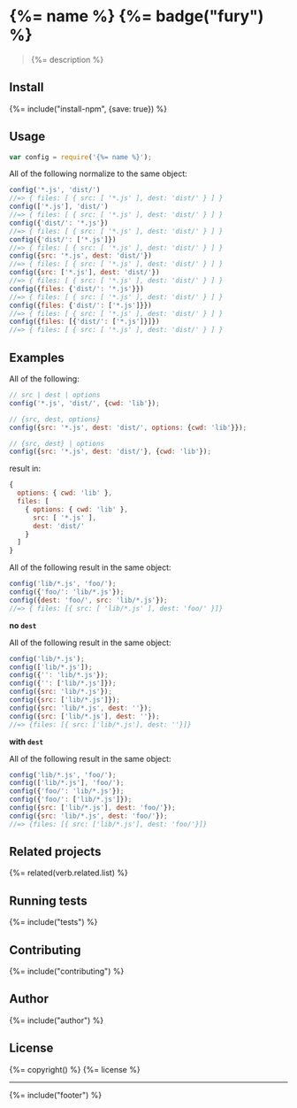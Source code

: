 # {%= name %} {%= badge("fury") %}

> {%= description %}

## Install
{%= include("install-npm", {save: true}) %}

## Usage

```js
var config = require('{%= name %}');
```

All of the following normalize to the same object:

```js
config('*.js', 'dist/')
//=> { files: [ { src: [ '*.js' ], dest: 'dist/' } ] }
config(['*.js'], 'dist/')
//=> { files: [ { src: [ '*.js' ], dest: 'dist/' } ] }
config({'dist/': '*.js'})
//=> { files: [ { src: [ '*.js' ], dest: 'dist/' } ] }
config({'dist/': ['*.js']})
//=> { files: [ { src: [ '*.js' ], dest: 'dist/' } ] }
config({src: '*.js', dest: 'dist/'})
//=> { files: [ { src: [ '*.js' ], dest: 'dist/' } ] }
config({src: ['*.js'], dest: 'dist/'})
//=> { files: [ { src: [ '*.js' ], dest: 'dist/' } ] }
config({files: {'dist/': '*.js'}})
//=> { files: [ { src: [ '*.js' ], dest: 'dist/' } ] }
config({files: {'dist/': ['*.js']}})
//=> { files: [ { src: [ '*.js' ], dest: 'dist/' } ] }
config({files: [{'dist/': ['*.js']}]})
//=> { files: [ { src: [ '*.js' ], dest: 'dist/' } ] }
```

## Examples

All of the following:

```js
// src | dest | options
config('*.js', 'dist/', {cwd: 'lib'});

// {src, dest, options}
config({src: '*.js', dest: 'dist/', options: {cwd: 'lib'}});

// {src, dest} | options
config({src: '*.js', dest: 'dist/'}, {cwd: 'lib'});
```

result in:

```js
{ 
  options: { cwd: 'lib' },
  files: [ 
    { options: { cwd: 'lib' }, 
      src: [ '*.js' ], 
      dest: 'dist/' 
    } 
  ]
}
```


All of the following result in the same object:

```js
config('lib/*.js', 'foo/');
config({'foo/': 'lib/*.js'});
config({dest: 'foo/', src: 'lib/*.js'});
//=> { files: [{ src: [ 'lib/*.js' ], dest: 'foo/' }]}
```

**no `dest`**

All of the following result in the same object:

```js
config('lib/*.js');
config(['lib/*.js']);
config({'': 'lib/*.js'});
config({'': ['lib/*.js']});
config({src: 'lib/*.js'});
config({src: ['lib/*.js']});
config({src: 'lib/*.js', dest: ''});
config({src: ['lib/*.js'], dest: ''});
//=> {files: [{ src: ['lib/*.js'], dest: ''}]}
```

**with `dest`**

All of the following result in the same object:

```js
config('lib/*.js', 'foo/');
config(['lib/*.js'], 'foo/');
config({'foo/': 'lib/*.js'});
config({'foo/': ['lib/*.js']});
config({src: ['lib/*.js'], dest: 'foo/'});
config({src: 'lib/*.js', dest: 'foo/'});
//=> {files: [{ src: ['lib/*.js'], dest: 'foo/'}]}
```

## Related projects
{%= related(verb.related.list) %}  

## Running tests
{%= include("tests") %}

## Contributing
{%= include("contributing") %}

## Author
{%= include("author") %}

## License
{%= copyright() %}
{%= license %}

***

{%= include("footer") %}
